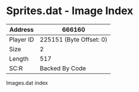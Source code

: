 
#  Sprites.dat - Image Index
Address   | 666160
----------|-------------
Player ID | 225151 (Byte Offset: 0)
Size 	  | 2
Length 	  | 517
SC:R      | Backed By Code

Images.dat index
